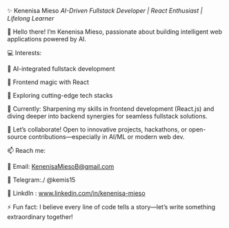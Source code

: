 ✨ Kenenisa Mieso
*AI-Driven Fullstack Developer | React Enthusiast | Lifelong Learner*

👋 Hello there! I’m Kenenisa Mieso, passionate about building intelligent web applications powered by AI.

💻 Interests:

🤖 AI-integrated fullstack development

🎨 Frontend magic with React

🚀 Exploring cutting-edge tech stacks

🌱 Currently: Sharpening my skills in frontend development (React.js) and diving deeper into backend synergies for seamless fullstack solutions.

🤝 Let’s collaborate! Open to innovative projects, hackathons, or open-source contributions—especially in AI/ML or modern web dev.

📫 Reach me:

📧 Email: KenenisaMiesoB@gmail.com

📱 Telegram:./ @kemis15

📱 LinkdIn : www.linkedin.com/in/kenenisa-mieso

⚡ Fun fact: I believe every line of code tells a story—let’s write something extraordinary together!

<!---
Kenenisa1/Kenenisa1 is a ✨ special ✨ repository because its `README.md` (this file) appears on your GitHub profile.
You can click the Preview link to take a look at your changes.
--->

